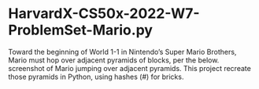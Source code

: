 # HarvardX-CS50x-2022-W7-ProblemSet-Mario.py
Toward the beginning of World 1-1 in Nintendo’s Super Mario Brothers, Mario must hop over adjacent pyramids of blocks, per the below. screenshot of Mario jumping over adjacent pyramids. This project recreate those pyramids in Python, using hashes (#) for bricks.
